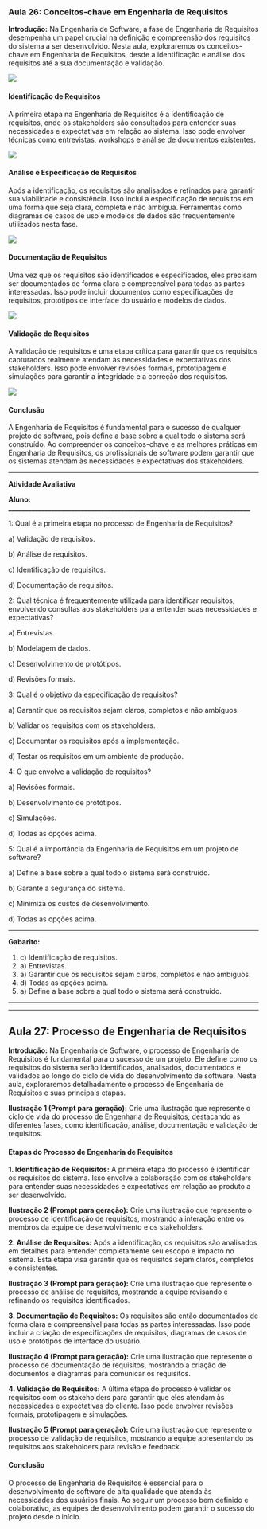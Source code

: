 ### Aula 26: Conceitos-chave em Engenharia de Requisitos

**Introdução:**
Na Engenharia de Software, a fase de Engenharia de Requisitos desempenha um papel crucial na definição e compreensão dos requisitos do sistema a ser desenvolvido. Nesta aula, exploraremos os conceitos-chave em Engenharia de Requisitos, desde a identificação e análise dos requisitos até a sua documentação e validação.

<!-- **Ilustração 1 (Prompt para geração):**
Processo de Engenharia de Requisitos, mostrando diferentes etapas, como identificação, análise e documentação de requisitos. -->
![](../assets/26/1.jpg)

#### Identificação de Requisitos
A primeira etapa na Engenharia de Requisitos é a identificação de requisitos, onde os stakeholders são consultados para entender suas necessidades e expectativas em relação ao sistema. Isso pode envolver técnicas como entrevistas, workshops e análise de documentos existentes.

<!-- **Ilustração 2 (Prompt para geração):**
Crie uma ilustração que represente uma reunião entre os membros da equipe de desenvolvimento e os stakeholders para identificação de requisitos, mostrando o processo de coleta de informações. -->
![](../assets/26/2.jpg)

#### Análise e Especificação de Requisitos
Após a identificação, os requisitos são analisados ​​e refinados para garantir sua viabilidade e consistência. Isso inclui a especificação de requisitos em uma forma que seja clara, completa e não ambígua. Ferramentas como diagramas de casos de uso e modelos de dados são frequentemente utilizados nesta fase.

<!-- **Ilustração 3 (Prompt para geração):**
Crie uma ilustração que represente o processo de análise e especificação de requisitos, mostrando a elaboração de diagramas de casos de uso e modelos de dados. -->
![](../assets/26/3.jpg)

#### Documentação de Requisitos
Uma vez que os requisitos são identificados e especificados, eles precisam ser documentados de forma clara e compreensível para todas as partes interessadas. Isso pode incluir documentos como especificações de requisitos, protótipos de interface do usuário e modelos de dados.

<!-- **Ilustração 4 (Prompt para geração):**
Crie uma ilustração que represente a documentação de requisitos, mostrando a criação de documentos claros e compreensíveis para todas as partes interessadas. -->
![](../assets/26/4.jpg)

#### Validação de Requisitos
A validação de requisitos é uma etapa crítica para garantir que os requisitos capturados realmente atendam às necessidades e expectativas dos stakeholders. Isso pode envolver revisões formais, prototipagem e simulações para garantir a integridade e a correção dos requisitos.

<!-- **Ilustração 5 (Prompt para geração):**
Crie uma ilustração que represente o processo de validação de requisitos, mostrando uma equipe revisando e testando os requisitos em um ambiente de colaboração. -->
![](../assets/26/5.jpg)

#### Conclusão
A Engenharia de Requisitos é fundamental para o sucesso de qualquer projeto de software, pois define a base sobre a qual todo o sistema será construído. Ao compreender os conceitos-chave e as melhores práticas em Engenharia de Requisitos, os profissionais de software podem garantir que os sistemas atendam às necessidades e expectativas dos stakeholders.


---

**Atividade Avaliativa**

**Aluno: _________________________________________________________________________**

1: Qual é a primeira etapa no processo de Engenharia de Requisitos?

a) Validação de requisitos.

b) Análise de requisitos.

c) Identificação de requisitos.

d) Documentação de requisitos.

2: Qual técnica é frequentemente utilizada para identificar requisitos, envolvendo consultas aos stakeholders para entender suas necessidades e expectativas?

a) Entrevistas.

b) Modelagem de dados.

c) Desenvolvimento de protótipos.

d) Revisões formais.

3: Qual é o objetivo da especificação de requisitos?

a) Garantir que os requisitos sejam claros, completos e não ambíguos.

b) Validar os requisitos com os stakeholders.

c) Documentar os requisitos após a implementação.

d) Testar os requisitos em um ambiente de produção.

4: O que envolve a validação de requisitos?

a) Revisões formais.

b) Desenvolvimento de protótipos.

c) Simulações.

d) Todas as opções acima.

5: Qual é a importância da Engenharia de Requisitos em um projeto de software?

a) Define a base sobre a qual todo o sistema será construído.

b) Garante a segurança do sistema.

c) Minimiza os custos de desenvolvimento.

d) Todas as opções acima.

---

**Gabarito:**
1. c) Identificação de requisitos.
2. a) Entrevistas.
3. a) Garantir que os requisitos sejam claros, completos e não ambíguos.
4. d) Todas as opções acima.
5. a) Define a base sobre a qual todo o sistema será construído.

---
---

## Aula 27: Processo de Engenharia de Requisitos

**Introdução:**
Na Engenharia de Software, o processo de Engenharia de Requisitos é fundamental para o sucesso de um projeto. Ele define como os requisitos do sistema serão identificados, analisados, documentados e validados ao longo do ciclo de vida do desenvolvimento de software. Nesta aula, exploraremos detalhadamente o processo de Engenharia de Requisitos e suas principais etapas.

**Ilustração 1 (Prompt para geração):**
Crie uma ilustração que represente o ciclo de vida do processo de Engenharia de Requisitos, destacando as diferentes fases, como identificação, análise, documentação e validação de requisitos.

#### Etapas do Processo de Engenharia de Requisitos

**1. Identificação de Requisitos:**
A primeira etapa do processo é identificar os requisitos do sistema. Isso envolve a colaboração com os stakeholders para entender suas necessidades e expectativas em relação ao produto a ser desenvolvido.

**Ilustração 2 (Prompt para geração):**
Crie uma ilustração que represente o processo de identificação de requisitos, mostrando a interação entre os membros da equipe de desenvolvimento e os stakeholders.

**2. Análise de Requisitos:**
Após a identificação, os requisitos são analisados em detalhes para entender completamente seu escopo e impacto no sistema. Esta etapa visa garantir que os requisitos sejam claros, completos e consistentes.

**Ilustração 3 (Prompt para geração):**
Crie uma ilustração que represente o processo de análise de requisitos, mostrando a equipe revisando e refinando os requisitos identificados.

**3. Documentação de Requisitos:**
Os requisitos são então documentados de forma clara e compreensível para todas as partes interessadas. Isso pode incluir a criação de especificações de requisitos, diagramas de casos de uso e protótipos de interface do usuário.

**Ilustração 4 (Prompt para geração):**
Crie uma ilustração que represente o processo de documentação de requisitos, mostrando a criação de documentos e diagramas para comunicar os requisitos.

**4. Validação de Requisitos:**
A última etapa do processo é validar os requisitos com os stakeholders para garantir que eles atendam às necessidades e expectativas do cliente. Isso pode envolver revisões formais, prototipagem e simulações.

**Ilustração 5 (Prompt para geração):**
Crie uma ilustração que represente o processo de validação de requisitos, mostrando a equipe apresentando os requisitos aos stakeholders para revisão e feedback.

#### Conclusão
O processo de Engenharia de Requisitos é essencial para o desenvolvimento de software de alta qualidade que atenda às necessidades dos usuários finais. Ao seguir um processo bem definido e colaborativo, as equipes de desenvolvimento podem garantir o sucesso do projeto desde o início.
